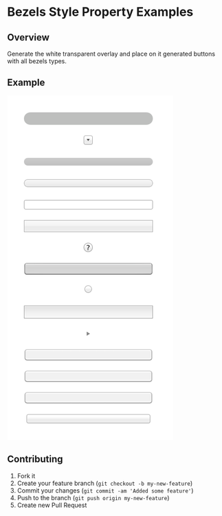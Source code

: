 # Bezels Style Property Examples

## Overview

Generate the white transparent overlay and place on it generated buttons with all bezels types.

## Example

![buttons](buttons.png)

## Contributing

1. Fork it
2. Create your feature branch (`git checkout -b my-new-feature`)
3. Commit your changes (`git commit -am 'Added some feature'`)
4. Push to the branch (`git push origin my-new-feature`)
5. Create new Pull Request